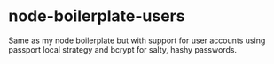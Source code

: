 node-boilerplate-users
======================

Same as my node boilerplate but with support for user accounts using passport local strategy and bcrypt for salty, hashy passwords.
